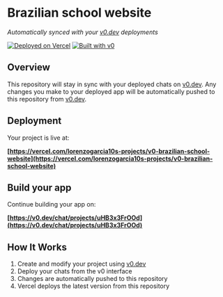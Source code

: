 # Brazilian school website

*Automatically synced with your [v0.dev](https://v0.dev) deployments*

[![Deployed on Vercel](https://img.shields.io/badge/Deployed%20on-Vercel-black?style=for-the-badge&logo=vercel)](https://vercel.com/lorenzogarcia10s-projects/v0-brazilian-school-website)
[![Built with v0](https://img.shields.io/badge/Built%20with-v0.dev-black?style=for-the-badge)](https://v0.dev/chat/projects/uHB3x3FrOOd)

## Overview

This repository will stay in sync with your deployed chats on [v0.dev](https://v0.dev).
Any changes you make to your deployed app will be automatically pushed to this repository from [v0.dev](https://v0.dev).

## Deployment

Your project is live at:

**[https://vercel.com/lorenzogarcia10s-projects/v0-brazilian-school-website](https://vercel.com/lorenzogarcia10s-projects/v0-brazilian-school-website)**

## Build your app

Continue building your app on:

**[https://v0.dev/chat/projects/uHB3x3FrOOd](https://v0.dev/chat/projects/uHB3x3FrOOd)**

## How It Works

1. Create and modify your project using [v0.dev](https://v0.dev)
2. Deploy your chats from the v0 interface
3. Changes are automatically pushed to this repository
4. Vercel deploys the latest version from this repository